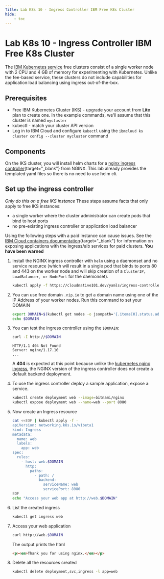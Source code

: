 ```yaml
---
Title: Lab K8s 10 - Ingress Controller IBM Free K8s Cluster
hide:
    - toc
---
```


# Lab K8s 10 - Ingress Controller IBM Free K8s Cluster

The [IBM Kubernetes service](https://www.ibm.com/cloud/container-service) free clusters consist of a single worker node with 2 CPU and 4 GB of memory for experimenting with Kubernetes. Unlike the fee-based service, these clusters do not include capabilities for application load balancing using ingress out-of-the-box. 

## Prerequisites

* Free IBM Kubernetes Cluster (IKS) - upgrade your account from **Lite** plan to create one. In the example commands, we'll assume that this cluster is named `mycluster`
* kubectl - match your cluster API version 
* Log in to IBM Cloud and configure `kubectl` using the `ibmcloud ks cluster config --cluster mycluster` command

## Components

On the IKS cluster, you will install helm charts for a [nginx ingress controller](https://github.com/nginxinc/kubernetes-ingress/tree/release-1.7/deployments/helm-chart){target="_blank"} from NGINX. This lab already provides the templated yaml files so there is no need to use helm cli.


## Set up the ingress controller

*Only do this on a free IKS instance* These steps assume facts that only apply to free IKS instances:

* a single worker where the cluster administrator can create pods that bind to host ports
* no pre-existing ingress controller or application load balancer

Using the following steps with a paid instance can cause issues. See the [IBM Cloud containers documentation](https://cloud.ibm.com/docs/containers?topic=containers-cs_network_planning){target="_blank"} for information on exposing applications with the ingress/alb services for paid clusters. **You have been warned**

1. Install the NGINX ingress controller with `helm` using a daemonset and no service resource (which will result in a single pod that binds to ports 80 and 443 on the worker node and will skip creation of a `ClusterIP, LoadBalancer, or NodePort` for the daemonset).
    ```bash
    kubectl apply -f https://cloudnative101.dev/yamls/ingress-controller/iks-ingress-v1.7.1.yaml
    ```

1. You can use free domain `.nip.io` to get a domain name using one of the IP Address of your worker nodes. Run this command to set your DOMAIN
    ```bash
    export DOMAIN=$(kubectl get nodes -o jsonpath='{.items[0].status.addresses[?(@.type=="ExternalIP")].address}').nip.io
    echo $DOMAIN
    ```
    
1. You can test the ingress controller using the `$DOMAIN`:

    ```bash
    curl -I http://$DOMAIN
    ```
    ```
    HTTP/1.1 404 Not Found
    Server: nginx/1.17.10
    ...
    ```
    
    A **404** is expected at this point because unlike the [kubernetes nginx ingress](https://github.com/kubernetes/ingress-nginx), the NGINX version of the ingress controller does not create a default backend deployment.

1. To use the ingress controller deploy a sample application, expose a service.
    ```bash
    kubectl create deployment web --image=bitnami/nginx
    kubectl expose deployment web --name=web --port 8080
    ```

1. Now create an Ingress resource
    ```bash
    cat <<EOF | kubectl apply -f -
    apiVersion: networking.k8s.io/v1beta1
    kind: Ingress
    metadata:
      name: web
      labels:
        app: web
    spec:
      rules:
        - host: web.$DOMAIN
          http:
            paths:
              - path: /
                backend:
                  serviceName: web
                  servicePort: 8080
    EOF
    echo "Access your web app at http://web.$DOMAIN"
    ```
1. List the created ingress
    ```bash
    kubectl get ingress web
    ```

1. Access your web application
   ```bash
   curl http://web.$DOMAIN
   ```
   The output prints the html
   ```html
   <p><em>Thank you for using nginx.</em></p>
   ```

1. Delete all the resources created
    ```bash
    kubectl delete deployment,svc,ingress -l app=web
    ```

